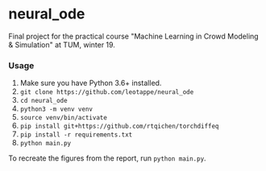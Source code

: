 # neural_ode

Final project for the practical course "Machine Learning in Crowd Modeling & Simulation" at TUM, winter 19.

### Usage

1. Make sure you have Python 3.6+ installed.
2. `git clone https://github.com/leotappe/neural_ode`
3. `cd neural_ode`
4. `python3 -m venv venv`
5. `source venv/bin/activate`
6. `pip install git+https://github.com/rtqichen/torchdiffeq`
7. `pip install -r requirements.txt`
8. `python main.py`

To recreate the figures from the report, run `python main.py`.